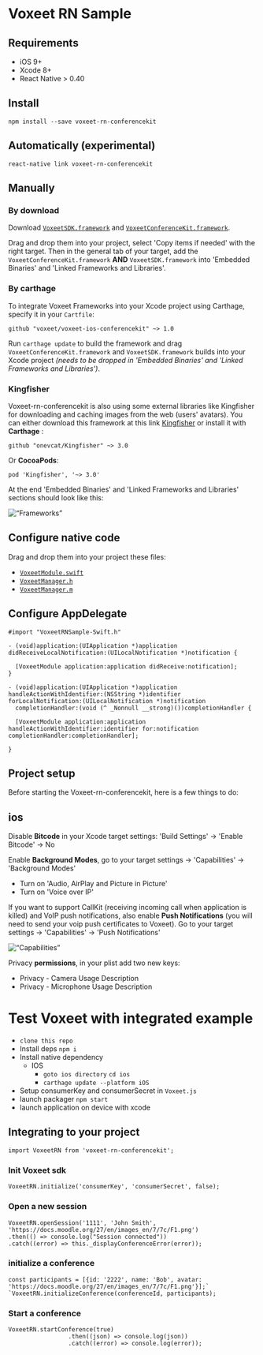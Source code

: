 # Voxeet RN Sample

## Requirements

  * iOS 9+
  * Xcode 8+
  * React Native > 0.40

## Install

`npm install --save voxeet-rn-conferencekit`

## Automatically (experimental)

`react-native link voxeet-rn-conferencekit`

## Manually

### By download

Download <a href="https://github.com/voxeet/voxeet-ios-conferencekit/tree/master/VoxeetConferenceKit/VoxeetSDK.framework">`VoxeetSDK.framework`</a> and <a href="https://github.com/voxeet/voxeet-ios-conferencekit/tree/master/VoxeetConferenceKit/VoxeetConferenceKit.framework">`VoxeetConferenceKit.framework`</a>.

Drag and drop them into your project, select 'Copy items if needed' with the right target.
Then in the general tab of your target, add the `VoxeetConferenceKit.framework` **AND** `VoxeetSDK.framework` into 'Embedded Binaries' and 'Linked Frameworks and Libraries'.

### By carthage

To integrate Voxeet Frameworks into your Xcode project using Carthage, specify it in your `Cartfile`:

```ogdl
github "voxeet/voxeet-ios-conferencekit" ~> 1.0
```

Run `carthage update` to build the framework and drag `VoxeetConferenceKit.framework` and `VoxeetSDK.framework` builds into your Xcode project *(needs to be dropped in 'Embedded Binaries' and 'Linked Frameworks and Libraries')*.

### Kingfisher

Voxeet-rn-conferencekit is also using some external libraries like Kingfisher for downloading and caching images from the web (users' avatars).
You can either download this framework at this link [Kingfisher](https://github.com/onevcat/Kingfisher) or install it with **Carthage** :

`github "onevcat/Kingfisher" ~> 3.0`

Or **CocoaPods**:

`pod 'Kingfisher', '~> 3.0'`

At the end 'Embedded Binaries' and 'Linked Frameworks and Libraries' sections should look like this:

<p align=“center”>
<img src="http://cdn.voxeet.com/images/XCodeFramework.png" alt=“Frameworks” title=“Frameworks” width=“500”/>
</p>

## Configure native code

Drag and drop them into your project these files:

* <a href="https://github.com/voxeet/voxeet-rn-conferencekit/blob/master/ios/VoxeetModule.swift">`VoxeetModule.swift`</a>
* <a href="https://github.com/voxeet/voxeet-rn-conferencekit/blob/master/ios/VoxeetManager.h">`VoxeetManager.h`</a>
* <a href="https://github.com/voxeet/voxeet-rn-conferencekit/blob/master/ios/VoxeetManager.m">`VoxeetManager.m`</a>


## Configure AppDelegate

`#import "VoxeetRNSample-Swift.h"`
```
- (void)application:(UIApplication *)application didReceiveLocalNotification:(UILocalNotification *)notification {

  [VoxeetModule application:application didReceive:notification];
}

- (void)application:(UIApplication *)application
handleActionWithIdentifier:(NSString *)identifier
forLocalNotification:(UILocalNotification *)notification
  completionHandler:(void (^ _Nonnull __strong)())completionHandler {

  [VoxeetModule application:application handleActionWithIdentifier:identifier for:notification completionHandler:completionHandler];

}
```


## Project setup

Before starting the Voxeet-rn-conferencekit, here is a few things to do:

## ios

Disable **Bitcode** in your Xcode target settings: 'Build Settings' -> 'Enable Bitcode' -> No

Enable **Background Modes**, go to your target settings -> 'Capabilities' -> 'Background Modes'
- Turn on 'Audio, AirPlay and Picture in Picture'  
- Turn on 'Voice over IP'

If you want to support CallKit (receiving incoming call when application is killed) and VoIP push notifications, also enable **Push Notifications** (you will need to send your voip push certificates to Voxeet). Go to your target settings -> 'Capabilities' -> 'Push Notifications'

<p align=“center”>
<img src="http://cdn.voxeet.com/images/VoxeetConferenceKitCapabilitiesXCode2.png" alt=“Capabilities” title=“Capabilities” width=“500”/>
</p>

Privacy **permissions**, in your plist add two new keys:
- Privacy - Camera Usage Description
- Privacy - Microphone Usage Description

# Test Voxeet with integrated example

* `clone this repo`
* Install deps `npm i`
* Install native dependency
	* IOS
		* `goto ios directory` `cd ios`
		* `carthage update --platform iOS`
* Setup consumerKey and consumerSecret in `Voxeet.js`
* launch packager `npm start`
* launch application on device with xcode

## Integrating to your project

`import VoxeetRN from 'voxeet-rn-conferencekit';`

### Init Voxeet sdk

`VoxeetRN.initialize('consumerKey', 'consumerSecret', false);`


### Open a new session

```
VoxeetRN.openSession('1111', 'John Smith', 'https://docs.moodle.org/27/en/images_en/7/7c/F1.png')
.then(() => console.log("Session connected"))
.catch((error) => this._displayConferenceError(error));
```

### initialize a conference
```
const participants = [{id: '2222', name: 'Bob', avatar: 'https://docs.moodle.org/27/en/images_en/7/7c/F1.png'}];`
`VoxeetRN.initializeConference(conferenceId, participants);
```

### Start a conference

```
VoxeetRN.startConference(true)
				 .then((json) => console.log(json))
				 .catch((error) => console.log(error));
```
